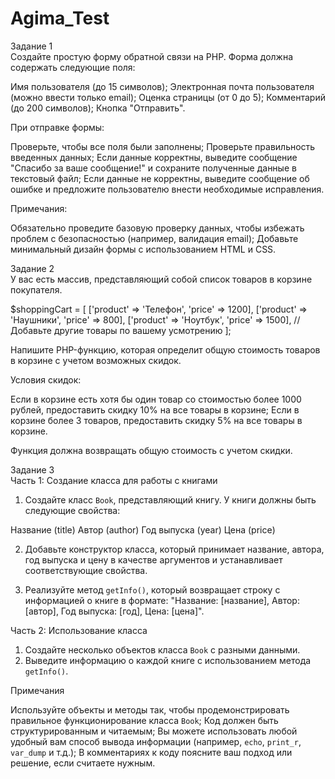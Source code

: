# Agima_Test
Задание 1<br/>
Создайте простую форму обратной связи на PHP. Форма должна содержать следующие поля:

Имя пользователя (до 15 символов);
Электронная почта пользователя (можно ввести только email);
Оценка страницы (от 0 до 5);
Комментарий (до 200 символов);
Кнопка "Отправить".

При отправке формы:

Проверьте, чтобы все поля были заполнены;
Проверьте правильность введенных данных;
Если данные корректны, выведите сообщение "Спасибо за ваше сообщение!" и сохраните полученные данные в текстовый файл;
Если данные не корректны, выведите сообщение об ошибке и предложите пользователю внести необходимые исправления.

Примечания:

Обязательно проведите базовую проверку данных, чтобы избежать проблем с безопасностью (например, валидация email);
Добавьте минимальный дизайн формы с использованием HTML и CSS.

Задание 2<br/>
У вас есть массив, представляющий собой список товаров в корзине покупателя. 

$shoppingCart = [
    ['product' => 'Телефон', 'price' => 1200],
    ['product' => 'Наушники', 'price' => 800],
    ['product' => 'Ноутбук', 'price' => 1500],
    // Добавьте другие товары по вашему усмотрению
];

Напишите PHP-функцию, которая определит общую стоимость товаров в корзине с учетом возможных скидок.

Условия скидок:

Если в корзине есть хотя бы один товар со стоимостью более 1000 рублей, предоставить скидку 10% на все товары в корзине;
Если в корзине более 3 товаров, предоставить скидку 5% на все товары в корзине.

Функция должна возвращать общую стоимость с учетом скидки.

Задание 3<br/>
Часть 1: Создание класса для работы с книгами

1. Создайте класс `Book`, представляющий книгу. У книги должны быть следующие свойства:

Название (title)
Автор (author)
Год выпуска (year)
Цена (price)

2. Добавьте конструктор класса, который принимает название, автора, год выпуска и цену в качестве аргументов и устанавливает соответствующие свойства.

3. Реализуйте метод `getInfo()`, который возвращает строку с информацией о книге в формате: "Название: [название], Автор: [автор], Год выпуска: [год], Цена: [цена]".

Часть 2: Использование класса

1. Создайте несколько объектов класса `Book` с разными данными.
2. Выведите информацию о каждой книге с использованием метода `getInfo()`.

Примечания

Используйте объекты и методы так, чтобы продемонстрировать правильное функционирование класса `Book`;
Код должен быть структурированным и читаемым;
Вы можете использовать любой удобный вам способ вывода информации (например, `echo`, `print_r`, `var_dump` и т.д.);
В комментариях к коду поясните ваш подход или решение, если считаете нужным.
